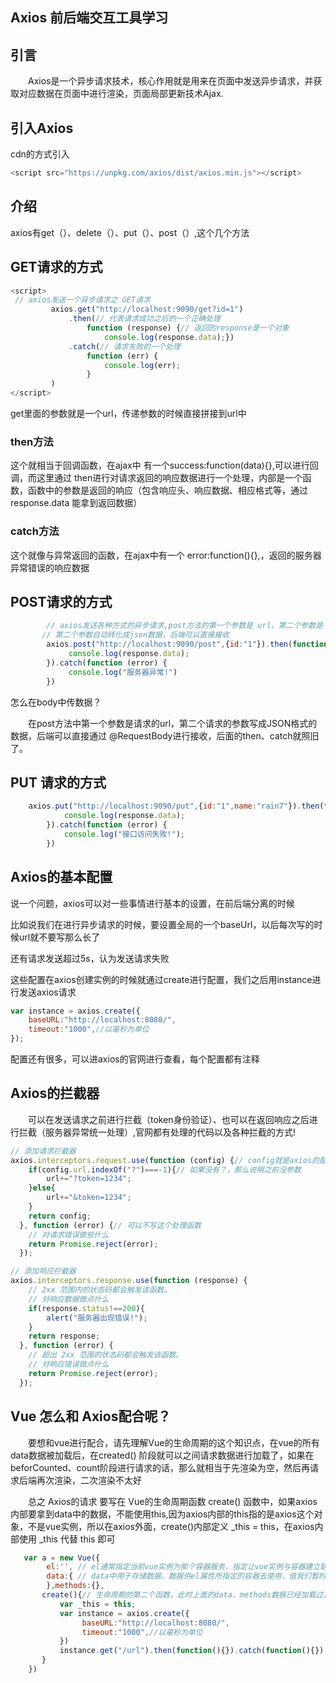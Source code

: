 ## Axios 前后端交互工具学习



##  引言

&emsp;&emsp;Axios是一个异步请求技术，核心作用就是用来在页面中发送异步请求，并获取对应数据在页面中进行渲染，页面局部更新技术Ajax.



## 引入Axios



cdn的方式引入

```javascript
<script src="https://unpkg.com/axios/dist/axios.min.js"></script>
```



## 介绍



axios有get（）、delete（）、put（）、post（）,这个几个方法



## GET请求的方式

```javascript
<script>
 // axios发送一个异步请求之 GET请求
         axios.get("http://localhost:9090/get?id=1")
             .then(// 代表请求成功之后的一个正确处理
                 function (response) {// 返回的response是一个对象
                     console.log(response.data);})
             .catch(// 请求失败的一个处理
                 function (err) {
                     console.log(err);
                 }
         )
</script>
```

get里面的参数就是一个url，传递参数的时候直接拼接到url中



### then方法

这个就相当于回调函数，在ajax中 有一个success:function(data){},可以进行回调，而这里通过 then进行对请求返回的响应数据进行一个处理，内部是一个函数，函数中的参数是返回的响应（包含响应头、响应数据、相应格式等，通过 response.data 能拿到返回数据）



### catch方法

这个就像与异常返回的函数，在ajax中有一个  error:function(){},，返回的服务器异常错误的响应数据



## POST请求的方式

```javascript
        // axios发送各种方式的异步请求,post方法的第一个参数是 url，第二个参数是 在body中的 json对象
       // 第二个参数自动转化成json数据，后端可以直接接收
        axios.post("http://localhost:9090/post",{id:"1"}).then(function (response) {
             console.log(response.data);
        }).catch(function (error) {
             console.log("服务器异常!")
        })

```



怎么在body中传数据？

&emsp;&emsp;在post方法中第一个参数是请求的url，第二个请求的参数写成JSON格式的数据，后端可以直接通过 @RequestBody进行接收，后面的then、catch就照旧了。



## PUT 请求的方式

```javascript
    axios.put("http://localhost:9090/put",{id:"1",name:"rain7"}).then(function (response) {
            console.log(response.data);
        }).catch(function (error) {
            console.log("接口访问失败!");
        })
```



## Axios的基本配置



说一个问题，axios可以对一些事情进行基本的设置，在前后端分离的时候

比如说我们在进行异步请求的时候，要设置全局的一个baseUrl，以后每次写的时候url就不要写那么长了

还有请求发送超过5s，认为发送请求失败



这些配置在axios创建实例的时候就通过create进行配置，我们之后用instance进行发送axios请求

```javascript
var instance = axios.create({
    baseURL:"http://localhost:8080/",
    timeout:"1000",//以毫秒为单位
});
```



配置还有很多，可以进axios的官网进行查看，每个配置都有注释





## Axios的拦截器



&emsp;&emsp;可以在发送请求之前进行拦截（token身份验证）、也可以在返回响应之后进行拦截（服务器异常统一处理）,官网都有处理的代码以及各种拦截的方式!



```javascript
// 添加请求拦截器
axios.interceptors.request.use(function (config) {// config就是axios的配置信息，可以去官网看看
    if(config.url.indexOf("?")===-1){// 如果没有？，那么说明之前没参数
        url+="?token=1234";
    }else{
        url+="&token=1234";
    }
    return config;
  }, function (error) {// 可以不写这个处理函数
    // 对请求错误做些什么
    return Promise.reject(error);
  });

// 添加响应拦截器
axios.interceptors.response.use(function (response) {
    // 2xx 范围内的状态码都会触发该函数。
    // 对响应数据做点什么
    if(response.status!==200){
        alert("服务器出现错误!");
    }
    return response;
  }, function (error) {
    // 超出 2xx 范围的状态码都会触发该函数。
    // 对响应错误做点什么
    return Promise.reject(error);
  });
```





## Vue 怎么和 Axios配合呢？



&emsp;&emsp;要想和vue进行配合，请先理解Vue的生命周期的这个知识点，在vue的所有data数据被加载后，在created() 阶段就可以之间请求数据进行加载了，如果在 beforCounted、count阶段进行请求的话，那么就相当于先渲染为空，然后再请求后端再次渲染，二次渲染不太好



&emsp;&emsp;总之 Axios的请求 要写在 Vue的生命周期函数 create() 函数中，如果axios内部要拿到data中的数据，不能使用this,因为axios内部的this指的是axios这个对象，不是vue实例，所以在axios外面，create()内部定义 _this = this，在axios内部使用 _this 代替 this 即可



```javascript
   var a = new Vue({
        el:'', // el通常指定当前vue实例为那个容器服务，指定让vue实例与容器建立联系
        data:{ // data中用于存储数据，数据供el属性所指定的容器去使用，值我们暂时先写成一个对象
        },methods:{},
       create(){// 生命周期的第二个函数，此时上面的data、methods数据已经加载过且校验了
           var _this = this;
           var instance = axios.create({
                baseURL:"http://localhost:8080/",
    			timeout:"1000",//以毫秒为单位
           })
           instance.get("/url").then(function(){}).catch(function(){});
       }
    })
```

